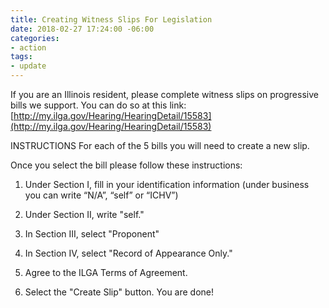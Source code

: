 ```yaml
---
title: Creating Witness Slips For Legislation
date: 2018-02-27 17:24:00 -06:00
categories:
- action
tags:
- update
---
```


If you are an Illinois resident, please complete witness slips on progressive bills we support. You can do so at this link: 
[http://my.ilga.gov/Hearing/HearingDetail/15583](http://my.ilga.gov/Hearing/HearingDetail/15583)

INSTRUCTIONS
For each of the 5 bills you will need to create a new slip.

Once you select the bill please follow these instructions:

1. Under Section I, fill in your identification information (under business you can write “N/A”, “self” or “ICHV”)

2. Under Section II, write "self."

3. In Section III, select "Proponent"

4. In Section IV, select "Record of Appearance Only."

5. Agree to the ILGA Terms of Agreement.

6. Select the "Create Slip" button. You are done!
